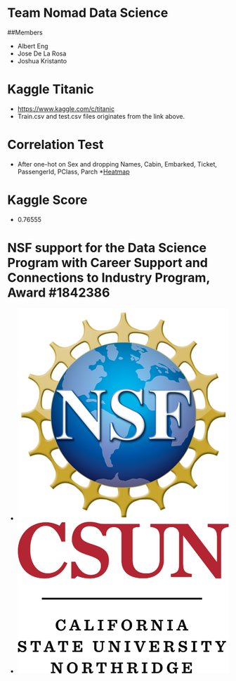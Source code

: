# Team Nomad Data Science
##Members
* Albert Eng
* Jose De La Rosa
* Joshua Kristanto

# Kaggle Titanic
* https://www.kaggle.com/c/titanic
* Train.csv and test.csv files originates from the link above.

# Correlation Test
* After one-hot on Sex and dropping Names, Cabin, Embarked, Ticket, PassengerId, PClass, Parch
*[Heatmap](Heatmap.png)


# Kaggle Score 
* 0.76555

# NSF support for the Data Science Program with Career Support and Connections to Industry Program, Award #1842386
* ![NSF](NSF.png)
* ![CSUN](CSUN.jpg)